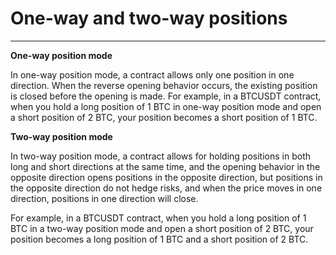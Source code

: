 # One-way and two-way positions

------

**One-way position mode**

In one-way position mode, a contract allows only one position in one direction. When the reverse opening behavior occurs, the existing position is closed before the opening is made.
For example, in a BTCUSDT contract, when you hold a long position of 1 BTC in one-way position mode and open a short position of 2 BTC, your position becomes a short position of 1 BTC.

**Two-way position mode**

In two-way position mode, a contract allows for holding positions in both long and short directions at the same time, and the opening behavior in the opposite direction opens positions in the opposite direction, but positions in the opposite direction do not hedge risks, and when the price moves in one direction, positions in one direction will close.

For example, in a BTCUSDT contract, when you hold a long position of 1 BTC in a two-way position mode and open a short position of 2 BTC, your position becomes a long position of 1 BTC and a short position of 2 BTC.
